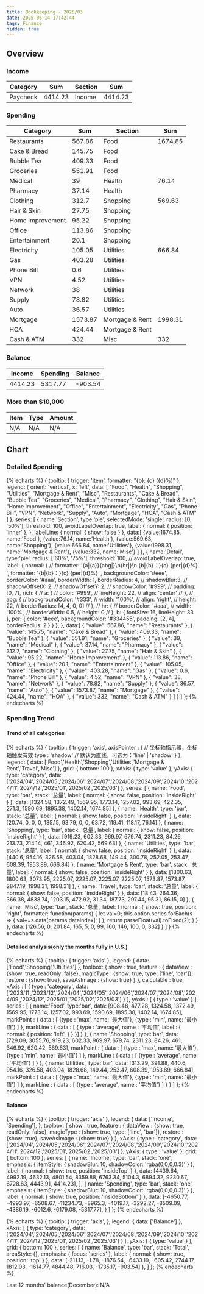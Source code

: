 ```yaml
---
title: Bookkeeping - 2025/03
date: 2025-06-14 17:42:44
tags: Finance
hidden: true
---
```


## Overview

### Income

| Category              | Sum     | Section         | Sum     |
| --------------------- | ------- | --------------- | ------- |
| Paycheck              | 4414.23 | Income          | 4414.23 |

### Spending

| Category              | Sum     | Section         | Sum     |
| --------------------- | ------- | --------------- | ------- |
| Restaurants           | 567.86  | Food            | 1674.85 |
| Cake & Bread          | 145.75  | Food            |         |
| Bubble Tea            | 409.33  | Food            |         |
| Groceries             | 551.91  | Food            |         |
| Medical               | 39      | Health          | 76.14   |
| Pharmacy              | 37.14   | Health          |         |
| Clothing              | 312.7   | Shopping        | 569.63  |
| Hair & Skin           | 27.75   | Shopping        |         |
| Home Improvement      | 95.22   | Shopping        |         |
| Office                | 113.86  | Shopping        |         |
| Entertainment         | 20.1    | Shopping        |         |
| Electricity           | 105.05  | Utilities       | 666.84  |
| Gas                   | 403.28  | Utilities       |         |
| Phone Bill            | 0.6     | Utilities       |         |
| VPN                   | 4.52    | Utilities       |         |
| Network               | 38      | Utilities       |         |
| Supply                | 78.82   | Utilities       |         |
| Auto                  | 36.57   | Utilities       |         |
| Mortgage              | 1573.87 | Mortgage & Rent | 1998.31 |
| HOA                   | 424.44  | Mortgage & Rent |         |
| Cash & ATM            | 332     | Misc            | 332     |

### Balance

| Income  | Spending | Balance  |
| ------- | -------- | -------- |
| 4414.23 | 5317.77  | \-903.54 |

### More than $10,000

| Item          | Type      | Amount |
| ------------- | --------- | ------ |
| N/A           | N/A       | N/A    |

## Chart

### Detailed Spending

{% echarts %}
{
    tooltip: {
        trigger: 'item',
        formatter: "{b}: {c} ({d}%)"
    },
    legend: {
        orient: 'vertical',
        x: 'left',
        data: [
            "Food", "Health", "Shopping", "Utilities", "Mortgage & Rent", "Misc",
            "Restaurants", "Cake & Bread", "Bubble Tea", "Groceries",
            "Medical", "Pharmacy", "Clothing", "Hair & Skin", "Home Improvement", "Office", "Entertainment",
            "Electricity", "Gas", "Phone Bill", "VPN", "Network", "Supply", "Auto",
            "Mortgage", "HOA", "Cash & ATM"
        ]
    },
    series: [
        {
            name:'Section',
            type:'pie',
            selectedMode: 'single',
            radius: [0, '50%'],
            threshold: 100,
            avoidLabelOverlap: true,
            label: {
                normal: {
                    position: 'inner'
                },
            },
            labelLine: {
                normal: {
                    show: false
                }
            },
            data:[
                {value:1674.85, name:'Food'},
                {value:76.14, name:'Health'},
                {value:569.63, name:'Shopping'},
                {value:666.84, name:'Utilities'},
                {value:1998.31, name:'Mortgage & Rent'},
                {value:332, name:'Misc'}
            ]
        },
        {
            name:'Detail',
            type:'pie',
            radius: ['60%', '75%'],
            threshold: 100,
            // avoidLabelOverlap: true,
            label: {
                normal: {
                    // formatter: '{a|{a}}{abg|}\n{hr|}\n  {b|{b}：}{c}  {per|{d}%}  ',
                    formatter: '{b|{b}：}{c}  {per|{d}%}  ',
                    backgroundColor: '#eee',
                    borderColor: '#aaa',
                    borderWidth: 1,
                    borderRadius: 4,
                    // shadowBlur:3,
                    // shadowOffsetX: 2,
                    // shadowOffsetY: 2,
                    // shadowColor: '#999',
                    // padding: [0, 7],
                    rich: {
                        // a: {
                        //    color: '#999',
                        //    lineHeight: 22,
                        //    align: 'center'
                        // },
                        // abg: {
                        //     backgroundColor: '#333',
                        //     width: '100%',
                        //     align: 'right',
                        //     height: 22,
                        //     borderRadius: [4, 4, 0, 0]
                        // },
                        // hr: {
                        //    borderColor: '#aaa',
                        //    width: '100%',
                        //    borderWidth: 0.5,
                        //    height: 0
                        // },
                        b: {
                            fontSize: 16,
                            lineHeight: 33
                        },
                        per: {
                            color: '#eee',
                            backgroundColor: '#334455',
                            padding: [2, 4],
                            borderRadius: 2
                        }
                    }
                },
            },
            data:[
                { "value": 567.86, "name": "Restaurants" },
                { "value": 145.75, "name": "Cake & Bread" },
                { "value": 409.33, "name": "Bubble Tea" },
                { "value": 551.91, "name": "Groceries" },
                { "value": 39, "name": "Medical" },
                { "value": 37.14, "name": "Pharmacy" },
                { "value": 312.7, "name": "Clothing" },
                { "value": 27.75, "name": "Hair & Skin" },
                { "value": 95.22, "name": "Home Improvement" },
                { "value": 113.86, "name": "Office" },
                { "value": 20.1, "name": "Entertainment" },
                { "value": 105.05, "name": "Electricity" },
                { "value": 403.28, "name": "Gas" },
                { "value": 0.6, "name": "Phone Bill" },
                { "value": 4.52, "name": "VPN" },
                { "value": 38, "name": "Network" },
                { "value": 78.82, "name": "Supply" },
                { "value": 36.57, "name": "Auto" },
                { "value": 1573.87, "name": "Mortgage" },
                { "value": 424.44, "name": "HOA" },
                { "value": 332, "name": "Cash & ATM" }
            ]
        }
    ]
};
{% endecharts %}

### Spending Trend

#### Trend of all categories

{% echarts %}
{
    tooltip : {
        trigger: 'axis',
        axisPointer : {            // 坐标轴指示器，坐标轴触发有效
            type : 'shadow'        // 默认为直线，可选为：'line' | 'shadow'
        }
    },
    legend: {
        data: ['Food','Health','Shopping','Utilities','Mortgage & Rent','Travel','Misc']
    },
    grid: {
        bottom: 100
    },
    xAxis:  {
        type: 'value'
    },
    yAxis: {
        type: 'category',
        data: ['2024/04','2024/05','2024/06','2024/07','2024/08','2024/09','2024/10','2024/11','2024/12','2025/01','2025/02','2025/03']
    },
    series: [
        {
            name: 'Food',
            type: 'bar',
            stack: '总量',
            label: {
                normal: {
                    show: false,
                    position: 'insideRight'
                }
            },
            data: [1324.58, 1372.49, 1569.95, 1773.14, 1257.02, 993.69, 422.35, 271.3, 1590.69, 1895.38, 1402.14, 1674.85]
        },
        {
            name: 'Health',
            type: 'bar',
            stack: '总量',
            label: {
                normal: {
                    show: false,
                    position: 'insideRight'
                }
            },
            data: [20.74, 0, 0, 0, 135.15, 93.79, 0, 0, 63.72, 119.41, 118.17, 76.14]
        },
        {
            name: 'Shopping',
            type: 'bar',
            stack: '总量',
            label: {
                normal: {
                    show: false,
                    position: 'insideRight'
                }
            },
            data: [919.23, 602.33, 969.97, 679.74, 2311.23, 84.26, 213.73, 214.14, 461, 346.92, 620.42, 569.63]
        },
        {
            name: 'Utilities',
            type: 'bar',
            stack: '总量',
            label: {
                normal: {
                    show: false,
                    position: 'insideRight'
                }
            },
            data: [440.6, 954.16, 326.58, 403.04, 1828.68, 149.44, 300.78, 252.05, 253.47, 608.39, 1953.89, 666.84]
        },
        {
            name: 'Mortgage & Rent',
            type: 'bar',
            stack: '总量',
            label: {
                normal: {
                    show: false,
                    position: 'insideRight'
                }
            },
            data: [1800.63, 1800.63, 3073.95, 2225.07, 2225.07, 2225.07, 2225.07, 1573.87, 1573.87, 2847.19, 1998.31, 1998.31]
        },
        {
            name: 'Travel',
            type: 'bar',
            stack: '总量',
            label: {
                normal: {
                    show: false,
                    position: 'insideRight'
                }
            },
            data: [18.43, 264.36, 366.38, 4838.74, 1203.15, 472.92, 31.34, 187.73, 297.44, 95.31, 86.15, 0]
        },
        {
            name: 'Misc',
            type: 'bar',
            stack: '总量',
            label: {
                normal: {
                    show: true,
                    position: 'right',
                    formatter: function(params) {
                        let val=0;
                        this.option.series.forEach(s => {
                            val+=s.data[params.dataIndex];
                        } );
                        return parseFloat(val).toFixed(2);
                    }
                }
            },
            data: [126.56, 0, 201.84, 165, 5, 0, 99, 160, 146, 100, 0, 332]
        }
    ]
}
{% endecharts %}

#### Detailed analysis(only the months fully in U.S.)

{% echarts %}
{
    tooltip : {
        trigger: 'axis'
    },
    legend: {
        data:['Food','Shopping','Utilities']
    },
    toolbox: {
        show : true,
        feature : {
            dataView : {show: true, readOnly: false},
            magicType : {show: true, type: ['line', 'bar']},
            restore : {show: true},
            saveAsImage : {show: true}
        }
    },
    calculable : true,
    xAxis : [
        {
            type : 'category',
            data: ['2023/11','2023/12','2024/04','2024/05','2024/06','2024/07','2024/08','2024/09','2024/12','2025/01','2025/02','2025/03']
        }
    ],
    yAxis : [
        {
            type : 'value'
        }
    ],
    series : [
        {
            name:'Food',
            type:'bar',
            data: [908.48, 477.28, 1324.58, 1372.49, 1569.95, 1773.14, 1257.02, 993.69, 1590.69, 1895.38, 1402.14, 1674.85],
            markPoint : {
                data : [
                    {type : 'max', name: '最大值'},
                    {type : 'min', name: '最小值'}
                ]
            },
            markLine : {
                data : [
                {
                    type : 'average',
                    name : '平均值',
                    label : {
                        normal: {
                            position: 'left',
                        }
                    }
                }]
            }
        },
        {
            name:'Shopping',
            type:'bar',
            data: [729.09, 3055.76, 919.23, 602.33, 969.97, 679.74, 2311.23, 84.26, 461, 346.92, 620.42, 569.63],
            markPoint : {
                data : [
                    {type : 'max', name: '最大值'},
                    {type : 'min', name: '最小值'}
                ]
            },
            markLine : {
                data : [
                    {type : 'average', name : '平均值'}
                ]
            }
        },
        {
            name:'Utilities',
            type:'bar',
            data: [313.29, 391.88, 440.6, 954.16, 326.58, 403.04, 1828.68, 149.44, 253.47, 608.39, 1953.89, 666.84],
            markPoint : {
                data : [
                    {type : 'max', name: '最大值'},
                    {type : 'min', name: '最小值'}
                ]
            },
            markLine : {
                data : [
                    {type : 'average', name : '平均值'}
                ]
            }
        }
    ]
};
{% endecharts %}

#### Balance

{% echarts %}
{
    tooltip: {
        trigger: 'axis'
    },
    legend: {
        data: ['Income', 'Spending'],
    },
    toolbox: {
        show : true,
        feature : {
            dataView : {show: true, readOnly: false},
            magicType : {show: true, type: ['line', 'bar']},
            restore : {show: true},
            saveAsImage : {show: true}
        }
    },
    xAxis: {
        type : 'category',
        data: ['2024/04','2024/05','2024/06','2024/07','2024/08','2024/09','2024/10','2024/11','2024/12','2025/01','2025/02','2025/03']
    },
    yAxis: {
        type : 'value'
    },
    grid: {
        bottom: 100
    },
    series: [
        {
            name: 'Income',
            type: 'bar',
            stack: 'one',
            emphasis: {
                itemStyle: {
                    shadowBlur: 10,
                    shadowColor: 'rgba(0,0,0,0.3)'
                }
            },
            label: {
                normal: {
                    show: true,
                    position: 'insideTop'
                }
            },
            data: [4439.64, 4992.19, 4632.13, 4801.54, 8359.88, 6763.34, 5104.3, 6894.32, 9230.67, 6728.63, 4443.91, 4414.23],
        },
        {
            name: 'Spending',
            type: 'bar',
            stack: 'one',
            emphasis: {
                itemStyle: {
                    shadowBlur: 10,
                    shadowColor: 'rgba(0,0,0,0.3)'
                }
            },
            label: {
                normal: {
                    show: true,
                    position: 'insideBottom'
                }
            },
            data: [-4650.77, -4993.97, -6508.67, -11234.73, -8965.3, -4019.17, -3292.27, -8509.09, -4386.19, -6012.6, -6179.08, -5317.77],
        }
    ]
};
{% endecharts %}

{% echarts %}
{
    tooltip: {
        trigger: 'axis',
    },
    legend: {
        data: ['Balance']
    },
    xAxis: [
        {
            type: 'category',
            data: ['2024/04','2024/05','2024/06','2024/07','2024/08','2024/09','2024/10','2024/11','2024/12','2025/01','2025/02','2025/03']
        }
    ],
    yAxis: [
        {
            type: 'value'
        }
    ],
    grid: {
        bottom: 100
    },
    series: [
        {
            name: 'Balance',
            type: 'bar',
            stack: 'Total',
            areaStyle: {},
            emphasis: {
                focus: 'series'
            },
            label: {
                normal: {
                    show: true,
                    position: 'top'
                }
            },
            data: [-211.13, -1.78, -1876.54, -6433.19, -605.42, 2744.17, 1812.03, -1614.77, 4844.48, 716.03, -1735.17, -903.54]
        },
    ]
};
{% endecharts %}

Last 12 months' balance(December): N/A
